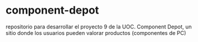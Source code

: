 # component-depot
repositorio para desarrollar el proyecto 9 de la UOC. Component Depot, un sitio donde los usuarios pueden valorar productos (componentes de PC)
